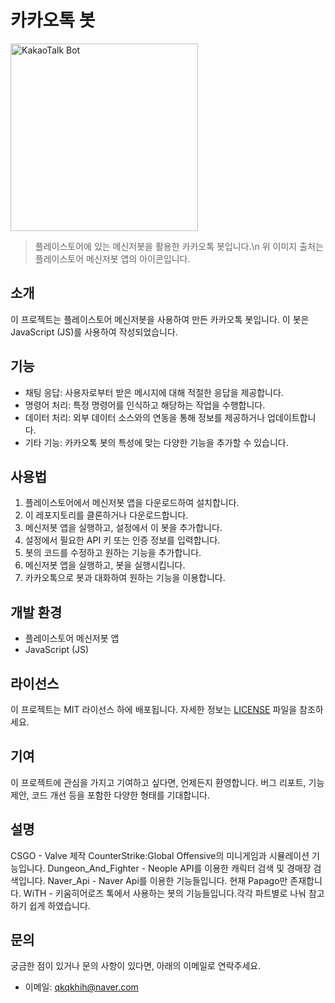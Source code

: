 # 카카오톡 봇

<img src="https://play-lh.googleusercontent.com/I5QjPGUfiYmHcMqmKdIPj7AOIIADGsMcSV_eibFPUxjPUDq1R_7cDycJ7kevpi862w" width="300" alt="KakaoTalk Bot">

> 플레이스토어에 있는 메신저봇을 활용한 카카오톡 봇입니다.\n
> 위 이미지 출처는 플레이스토어 메신저봇 앱의 아이콘입니다.
## 소개

이 프로젝트는 플레이스토어 메신저봇을 사용하여 만든 카카오톡 봇입니다.
이 봇은 JavaScript (JS)를 사용하여 작성되었습니다.

## 기능

- 채팅 응답: 사용자로부터 받은 메시지에 대해 적절한 응답을 제공합니다.
- 명령어 처리: 특정 명령어를 인식하고 해당하는 작업을 수행합니다.
- 데이터 처리: 외부 데이터 소스와의 연동을 통해 정보를 제공하거나 업데이트합니다.
- 기타 기능: 카카오톡 봇의 특성에 맞는 다양한 기능을 추가할 수 있습니다.

## 사용법

1. 플레이스토어에서 메신저봇 앱을 다운로드하여 설치합니다.
2. 이 레포지토리를 클론하거나 다운로드합니다.
3. 메신저봇 앱을 실행하고, 설정에서 이 봇을 추가합니다.
4. 설정에서 필요한 API 키 또는 인증 정보를 입력합니다.
5. 봇의 코드를 수정하고 원하는 기능을 추가합니다.
6. 메신저봇 앱을 실행하고, 봇을 실행시킵니다.
7. 카카오톡으로 봇과 대화하여 원하는 기능을 이용합니다.

## 개발 환경

- 플레이스토어 메신저봇 앱
- JavaScript (JS)

## 라이선스

이 프로젝트는 MIT 라이선스 하에 배포됩니다. 자세한 정보는 [LICENSE](LICENSE) 파일을 참조하세요.

## 기여

이 프로젝트에 관심을 가지고 기여하고 싶다면, 언제든지 환영합니다.
버그 리포트, 기능 제안, 코드 개선 등을 포함한 다양한 형태를 기대합니다.

## 설명
CSGO - Valve 제작 CounterStrike:Global Offensive의 미니게임과 시뮬레이션 기능입니다.
Dungeon_And_Fighter - Neople API를 이용한 캐릭터 검색 및 경매장 검색입니다.
Naver_Api - Naver Api를 이용한 기능들입니다. 현재 Papago만 존재합니다.
WiTH - 키움히어로즈 톡에서 사용하는 봇의 기능들입니다.각각 파트별로 나눠 참고하기 쉽게 하였습니다.


## 문의

궁금한 점이 있거나 문의 사항이 있다면, 아래의 이메일로 연락주세요.

- 이메일: qkqkhih@naver.com

